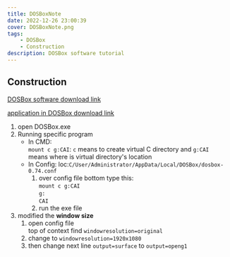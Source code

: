 ```yaml
---
title: DOSBoxNote
date: 2022-12-26 23:00:39
cover: DOSBoxNote.png
tags:
    - DOSBox
    - Construction
description: DOSBox software tutorial
---
```


## Construction

[DOSBox software download link](https://youareaaron0.lanzoub.com/iVj4t00h3g7e)

[application in DOSBox download link](https://lifesea.org/)

1. open DOSBox.exe
2. Running specific program
   - In CMD:  
   `mount c g:CAI`: `c` means to create virtual C directory and `g:CAI` means where is virtual directory's location
   - In Config:
   loc:`C/User/Administrator/AppData/Local/DOSBox/dosbox-0.74.conf`  
     1. over config file bottom type this:  
        `mount c g:CAI`  
        `g:`  
        `CAI`  
     2. run the exe file
3. modified the **window size**
   1. open config file  
      top of context find `windowresolution=original`  
   2. change to `windowresolution=1920x1080`
   3. then change next line `output=surface` to `output=openg1`